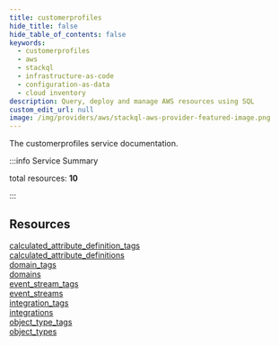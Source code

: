 ```yaml
---
title: customerprofiles
hide_title: false
hide_table_of_contents: false
keywords:
  - customerprofiles
  - aws
  - stackql
  - infrastructure-as-code
  - configuration-as-data
  - cloud inventory
description: Query, deploy and manage AWS resources using SQL
custom_edit_url: null
image: /img/providers/aws/stackql-aws-provider-featured-image.png
---
```


The customerprofiles service documentation.

:::info Service Summary

<div class="row">
<div class="providerDocColumn">
<span>total resources:&nbsp;<b>10</b></span><br />
</div>
</div>

:::

## Resources
<div class="row">
<div class="providerDocColumn">
<a href="/providers/aws/customerprofiles/calculated_attribute_definition_tags/">calculated_attribute_definition_tags</a><br />
<a href="/providers/aws/customerprofiles/calculated_attribute_definitions/">calculated_attribute_definitions</a><br />
<a href="/providers/aws/customerprofiles/domain_tags/">domain_tags</a><br />
<a href="/providers/aws/customerprofiles/domains/">domains</a><br />
<a href="/providers/aws/customerprofiles/event_stream_tags/">event_stream_tags</a>
</div>
<div class="providerDocColumn">
<a href="/providers/aws/customerprofiles/event_streams/">event_streams</a><br />
<a href="/providers/aws/customerprofiles/integration_tags/">integration_tags</a><br />
<a href="/providers/aws/customerprofiles/integrations/">integrations</a><br />
<a href="/providers/aws/customerprofiles/object_type_tags/">object_type_tags</a><br />
<a href="/providers/aws/customerprofiles/object_types/">object_types</a>
</div>
</div>